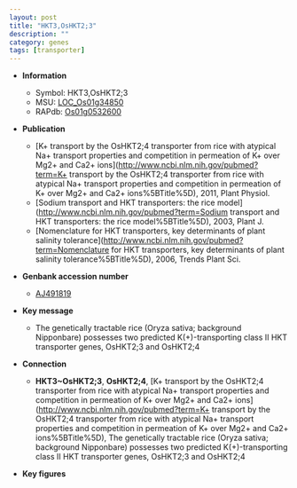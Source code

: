 ```yaml
---
layout: post
title: "HKT3,OsHKT2;3"
description: ""
category: genes
tags: [transporter]
---
```


* **Information**  
    + Symbol: HKT3,OsHKT2;3  
    + MSU: [LOC_Os01g34850](http://rice.plantbiology.msu.edu/cgi-bin/ORF_infopage.cgi?orf=LOC_Os01g34850)  
    + RAPdb: [Os01g0532600](http://rapdb.dna.affrc.go.jp/viewer/gbrowse_details/irgsp1?name=Os01g0532600)  

* **Publication**  
    + [K+ transport by the OsHKT2;4 transporter from rice with atypical Na+ transport properties and competition in permeation of K+ over Mg2+ and Ca2+ ions](http://www.ncbi.nlm.nih.gov/pubmed?term=K+ transport by the OsHKT2;4 transporter from rice with atypical Na+ transport properties and competition in permeation of K+ over Mg2+ and Ca2+ ions%5BTitle%5D), 2011, Plant Physiol.
    + [Sodium transport and HKT transporters: the rice model](http://www.ncbi.nlm.nih.gov/pubmed?term=Sodium transport and HKT transporters: the rice model%5BTitle%5D), 2003, Plant J.
    + [Nomenclature for HKT transporters, key determinants of plant salinity tolerance](http://www.ncbi.nlm.nih.gov/pubmed?term=Nomenclature for HKT transporters, key determinants of plant salinity tolerance%5BTitle%5D), 2006, Trends Plant Sci.

* **Genbank accession number**  
    + [AJ491819](http://www.ncbi.nlm.nih.gov/nuccore/AJ491819)

* **Key message**  
    + The genetically tractable rice (Oryza sativa; background Nipponbare) possesses two predicted K(+)-transporting class II HKT transporter genes, OsHKT2;3 and OsHKT2;4

* **Connection**  
    + __HKT3~OsHKT2;3__, __OsHKT2;4__, [K+ transport by the OsHKT2;4 transporter from rice with atypical Na+ transport properties and competition in permeation of K+ over Mg2+ and Ca2+ ions](http://www.ncbi.nlm.nih.gov/pubmed?term=K+ transport by the OsHKT2;4 transporter from rice with atypical Na+ transport properties and competition in permeation of K+ over Mg2+ and Ca2+ ions%5BTitle%5D), The genetically tractable rice (Oryza sativa; background Nipponbare) possesses two predicted K(+)-transporting class II HKT transporter genes, OsHKT2;3 and OsHKT2;4

* **Key figures**  


